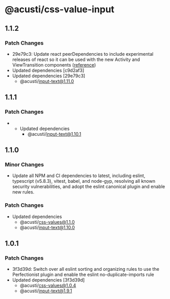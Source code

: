 # @acusti/css-value-input

## 1.1.2

### Patch Changes

- 29e79c3: Update react peerDependencies to include experimental releases
  of react so it can be used with the new Activity and ViewTransition
  components
  ([reference](https://react.dev/blog/2025/04/23/react-labs-view-transitions-activity-and-more))
- Updated dependencies [c9d2af3]
- Updated dependencies [29e79c3]
    - @acusti/input-text@1.11.0

## 1.1.1

### Patch Changes

-   - Updated dependencies
        - @acusti/input-text@1.10.1

## 1.1.0

### Minor Changes

- Update all NPM and CI dependencies to latest, including eslint,
  typescript (v5.8.3), vitest, babel, and node-gyp, resolving all known
  security vulnerabilities, and adopt the eslint canonical plugin and
  enable new rules.

### Patch Changes

- Updated dependencies
    - @acusti/css-values@1.1.0
    - @acusti/input-text@1.10.0

## 1.0.1

### Patch Changes

- 3f3d39d: Switch over all eslint sorting and organizing rules to use the
  Perfectionist plugin and enable the eslint no-duplicate-imports rule
- Updated dependencies [3f3d39d]
    - @acusti/css-values@1.0.4
    - @acusti/input-text@1.9.1
